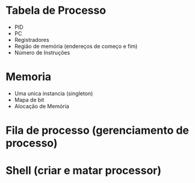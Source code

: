 # Tabela de Processo
 - PID
 - PC
 - Registradores
 - Região de memória (endereços de começo e fim)
 - Número de Instruções

# Memoria
 - Uma unica instancia (singleton)
 - Mapa de bit
 - Alocação de Memória

# Fila de processo (gerenciamento de processo)

# Shell (criar e matar processor)
  